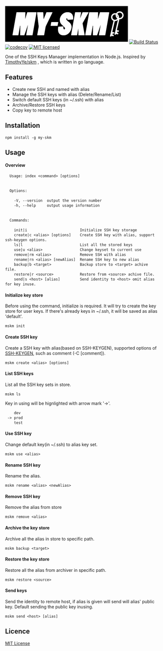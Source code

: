 ![](./img/logo.png)
[![Build Status](https://travis-ci.org/samcsf/my-skm.svg?branch=dev)](https://travis-ci.org/samcsf/my-skm)
[![codecov](https://codecov.io/gh/samcsf/my-skm/branch/dev/graph/badge.svg)](https://codecov.io/gh/samcsf/my-skm)
[![MIT licensed](https://img.shields.io/dub/l/vibe-d.svg)](LICENSE) 

One of the SSH Keys Manager implementation in Node.js. Inspired by [TimothyYe/skm](https://github.com/TimothyYe/skm/blob/master/README.md) , which is written in go language.

## Features

- Create new SSH and named with alias
- Manage the SSH keys with alias (Delete/Rename/List)
- Switch default SSH keys (in ~/.ssh) with alias
- Archive/Restore SSH keys
- Copy key to remote host

## Installation
```shell
npm install -g my-skm
```

## Usage
#### Overview
```
  Usage: index <command> [options]


  Options:

    -V, --version  output the version number
    -h, --help     output usage information


  Commands:

    init|i                        Initialize SSH key storage
    create|c <alias> [options]    Create SSH key with alias, support ssh-keygen options.
    ls|l                          List all the stored keys
    use|u <alias>                 Change keyset to current use
    remove|rm <alias>             Remove SSH with alias
    rename|rn <alias> [newAlias]  Rename SSH key to new alias
    backup|b <target>             Backup store to <target> achive file.
    restore|r <source>            Restore from <source> achive file.
    send|s <host> [alias]         Send identity to <host> omit alias for key inuse.
```
#### Initialize key store
Before using the command, initialize is required. It will try to create the key store for user keys. If there's already keys in ~/.ssh, it will be saved as alias 'default'.
```
mskm init
```
#### Create SSH key
Create a SSH key with alias(based on SSH-KEYGEN), supported options of [SSH-KEYGEN](https://www.ssh.com/ssh/keygen/), such as comment (-C [comment]).
```
mskm create <alias> [options]
```
#### List SSH keys
List all the SSH key sets in store.
```
mskm ls
```
Key in using will be hignlighted with arrow mark '->'.
```
    dev
 -> prod
    test
```
#### Use SSH key
Change default key(in ~/.ssh) to alias key set.
```
mskm use <alias>
```
#### Rename SSH key
Rename the alias.
```
mskm rename <alias> <newAlias>
```
#### Remove SSH key
Remove the alias from store
```
mskm remove <alias>
```

#### Archive the key store
Archive all the alias in store to specific path.
```
mskm backup <target>
```
#### Restore the key store
Restore all the alias from archiver in specific path.
```
mskm restore <source>
```
#### Send keys
Send the identity to remote host, if alias is given will send will alias' public key. Default sending the public key inusing.
```
mskm send <host> [alias]
```

## Licence

[MIT License]()